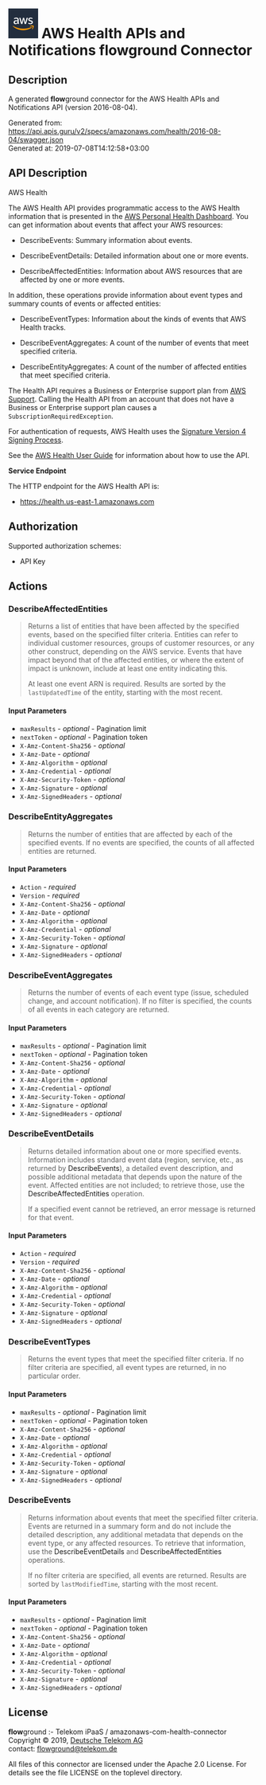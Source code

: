 # ![LOGO](logo.png) AWS Health APIs and Notifications **flow**ground Connector

## Description

A generated **flow**ground connector for the AWS Health APIs and Notifications API (version 2016-08-04).

Generated from: https://api.apis.guru/v2/specs/amazonaws.com/health/2016-08-04/swagger.json<br/>
Generated at: 2019-07-08T14:12:58+03:00

## API Description

<fullname>AWS Health</fullname> <p>The AWS Health API provides programmatic access to the AWS Health information that is presented in the <a href="https://phd.aws.amazon.com/phd/home#/">AWS Personal Health Dashboard</a>. You can get information about events that affect your AWS resources:</p> <ul> <li> <p> <a>DescribeEvents</a>: Summary information about events.</p> </li> <li> <p> <a>DescribeEventDetails</a>: Detailed information about one or more events.</p> </li> <li> <p> <a>DescribeAffectedEntities</a>: Information about AWS resources that are affected by one or more events.</p> </li> </ul> <p>In addition, these operations provide information about event types and summary counts of events or affected entities:</p> <ul> <li> <p> <a>DescribeEventTypes</a>: Information about the kinds of events that AWS Health tracks.</p> </li> <li> <p> <a>DescribeEventAggregates</a>: A count of the number of events that meet specified criteria.</p> </li> <li> <p> <a>DescribeEntityAggregates</a>: A count of the number of affected entities that meet specified criteria.</p> </li> </ul> <p>The Health API requires a Business or Enterprise support plan from <a href="http://aws.amazon.com/premiumsupport/">AWS Support</a>. Calling the Health API from an account that does not have a Business or Enterprise support plan causes a <code>SubscriptionRequiredException</code>. </p> <p>For authentication of requests, AWS Health uses the <a href="http://docs.aws.amazon.com/general/latest/gr/signature-version-4.html">Signature Version 4 Signing Process</a>.</p> <p>See the <a href="http://docs.aws.amazon.com/health/latest/ug/what-is-aws-health.html">AWS Health User Guide</a> for information about how to use the API.</p> <p> <b>Service Endpoint</b> </p> <p>The HTTP endpoint for the AWS Health API is:</p> <ul> <li> <p>https://health.us-east-1.amazonaws.com </p> </li> </ul>

## Authorization

Supported authorization schemes:
- API Key
## Actions

### DescribeAffectedEntities
<blockquote><p>Returns a list of entities that have been affected by the specified events, based on the specified filter criteria. Entities can refer to individual customer resources, groups of customer resources, or any other construct, depending on the AWS service. Events that have impact beyond that of the affected entities, or where the extent of impact is unknown, include at least one entity indicating this.</p> <p>At least one event ARN is required. Results are sorted by the <code>lastUpdatedTime</code> of the entity, starting with the most recent.</p></blockquote>

#### Input Parameters
* `maxResults` - _optional_ - Pagination limit<br/>
* `nextToken` - _optional_ - Pagination token<br/>
* `X-Amz-Content-Sha256` - _optional_
* `X-Amz-Date` - _optional_
* `X-Amz-Algorithm` - _optional_
* `X-Amz-Credential` - _optional_
* `X-Amz-Security-Token` - _optional_
* `X-Amz-Signature` - _optional_
* `X-Amz-SignedHeaders` - _optional_

### DescribeEntityAggregates
> Returns the number of entities that are affected by each of the specified events. If no events are specified, the counts of all affected entities are returned.<br/>

#### Input Parameters
* `Action` - _required_
* `Version` - _required_
* `X-Amz-Content-Sha256` - _optional_
* `X-Amz-Date` - _optional_
* `X-Amz-Algorithm` - _optional_
* `X-Amz-Credential` - _optional_
* `X-Amz-Security-Token` - _optional_
* `X-Amz-Signature` - _optional_
* `X-Amz-SignedHeaders` - _optional_

### DescribeEventAggregates
> Returns the number of events of each event type (issue, scheduled change, and account notification). If no filter is specified, the counts of all events in each category are returned.<br/>

#### Input Parameters
* `maxResults` - _optional_ - Pagination limit<br/>
* `nextToken` - _optional_ - Pagination token<br/>
* `X-Amz-Content-Sha256` - _optional_
* `X-Amz-Date` - _optional_
* `X-Amz-Algorithm` - _optional_
* `X-Amz-Credential` - _optional_
* `X-Amz-Security-Token` - _optional_
* `X-Amz-Signature` - _optional_
* `X-Amz-SignedHeaders` - _optional_

### DescribeEventDetails
<blockquote><p>Returns detailed information about one or more specified events. Information includes standard event data (region, service, etc., as returned by <a>DescribeEvents</a>), a detailed event description, and possible additional metadata that depends upon the nature of the event. Affected entities are not included; to retrieve those, use the <a>DescribeAffectedEntities</a> operation.</p> <p>If a specified event cannot be retrieved, an error message is returned for that event.</p></blockquote>

#### Input Parameters
* `Action` - _required_
* `Version` - _required_
* `X-Amz-Content-Sha256` - _optional_
* `X-Amz-Date` - _optional_
* `X-Amz-Algorithm` - _optional_
* `X-Amz-Credential` - _optional_
* `X-Amz-Security-Token` - _optional_
* `X-Amz-Signature` - _optional_
* `X-Amz-SignedHeaders` - _optional_

### DescribeEventTypes
> Returns the event types that meet the specified filter criteria. If no filter criteria are specified, all event types are returned, in no particular order.<br/>

#### Input Parameters
* `maxResults` - _optional_ - Pagination limit<br/>
* `nextToken` - _optional_ - Pagination token<br/>
* `X-Amz-Content-Sha256` - _optional_
* `X-Amz-Date` - _optional_
* `X-Amz-Algorithm` - _optional_
* `X-Amz-Credential` - _optional_
* `X-Amz-Security-Token` - _optional_
* `X-Amz-Signature` - _optional_
* `X-Amz-SignedHeaders` - _optional_

### DescribeEvents
<blockquote><p>Returns information about events that meet the specified filter criteria. Events are returned in a summary form and do not include the detailed description, any additional metadata that depends on the event type, or any affected resources. To retrieve that information, use the <a>DescribeEventDetails</a> and <a>DescribeAffectedEntities</a> operations.</p> <p>If no filter criteria are specified, all events are returned. Results are sorted by <code>lastModifiedTime</code>, starting with the most recent.</p></blockquote>

#### Input Parameters
* `maxResults` - _optional_ - Pagination limit<br/>
* `nextToken` - _optional_ - Pagination token<br/>
* `X-Amz-Content-Sha256` - _optional_
* `X-Amz-Date` - _optional_
* `X-Amz-Algorithm` - _optional_
* `X-Amz-Credential` - _optional_
* `X-Amz-Security-Token` - _optional_
* `X-Amz-Signature` - _optional_
* `X-Amz-SignedHeaders` - _optional_

## License

**flow**ground :- Telekom iPaaS / amazonaws-com-health-connector<br/>
Copyright © 2019, [Deutsche Telekom AG](https://www.telekom.de)<br/>
contact: flowground@telekom.de

All files of this connector are licensed under the Apache 2.0 License. For details
see the file LICENSE on the toplevel directory.
